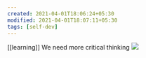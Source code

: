 ```yaml
---
created: 2021-04-01T18:06:24+05:30
modified: 2021-04-01T18:07:11+05:30
tags: [self-dev]
---
```

[[learning]]
 We need more critical thinking 
 ![](https://i.redd.it/6fn7jkbjy3o61.jpg)
